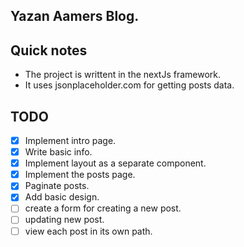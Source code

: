 ## Yazan Aamers Blog.

## Quick notes
* The project is writtent in the nextJs framework.
* It uses jsonplaceholder.com for getting posts data.


## TODO
- [x] Implement intro page.
- [x] Write basic info.
- [x] Implement layout as a separate component.
- [x] Implement the posts page.
- [x] Paginate posts.
- [x] Add basic design.
- [ ] create a form for creating a new post.
- [ ] updating new post.
- [ ] view each post in its own path.